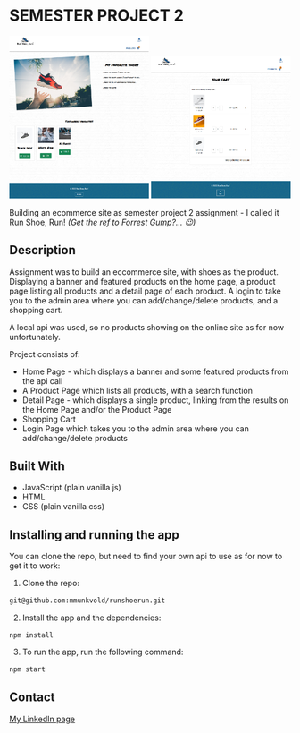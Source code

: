 # SEMESTER PROJECT 2 

<p float="left">
    <img src="https://github.com/mmunkvold/runshoerun/blob/main/images/runshoerun.png" width="250" alt="Home Page of Run Shoe, Run site">
    <img src="https://github.com/mmunkvold/runshoerun/blob/main/images/detail.png" width="250" alt="Shopping cart of the Run Shoe, Run site">
</p>

Building an ecommerce site as semester project 2 assignment - I called it Run Shoe, Run! *(Get the ref to Forrest Gump?... :wink:)*

## Description

Assignment was to build an eccommerce site, with shoes as the product. Displaying a banner and featured products on the home page, a product page listing all products and a detail page of each product. A login to take you to the admin area where you can add/change/delete products, and a shopping cart. 

A local api was used, so no products showing on the online site as for now unfortunately.

Project consists of:

- Home Page - which displays a banner and some featured products from the api call
- A Product Page which lists all products, with a search function
- Detail Page - which displays a single product, linking from the results on the Home Page and/or the Product Page
- Shopping Cart
- Login Page which takes you to the admin area where you can add/change/delete products

## Built With

- JavaScript (plain vanilla js)
- HTML
- CSS (plain vanilla css)

## Installing and running the app

You can clone the repo, but need to find your own api to use as for now to get it to work:

1. Clone the repo:

```bash
git@github.com:mmunkvold/runshoerun.git
```

2. Install the app and the dependencies:

```
npm install
```

3. To run the app, run the following command:

```bash
npm start
```

## Contact

[My LinkedIn page](https://www.linkedin.com/in/monica-munkvold-nikolaisen/)

